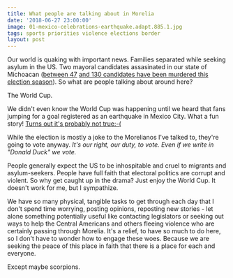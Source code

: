 ```yaml
---
title: What people are talking about in Morelia
date: '2018-06-27 23:00:00'
image: 01-mexico-celebrations-earthquake.adapt.885.1.jpg
tags: sports priorities violence elections border
layout: post
---
```


Our world is quaking with important news. Families separated while seeking asylum in the US. Two mayoral candidates assasinated in our state of Michoacan ([between 47](https://mexiconewsdaily.com/news/two-more-candidates-for-mayor-assassinated/) [ and 130  candidates have been murdered this election season](https://www.telesurtv.net/english/news/Mexico-Morenas-Emigdio-Lopez-Avendano-Becomes-130th-Electoral-Candidate-Murdered-During-Campaign-20180625-0023.html)). So what are people talking about around here?

The World Cup.

We didn't even know the World Cup was happening until we heard that fans jumping for a goal registered as an earthquake in Mexico City. What a fun story! [Turns out it's probably not true:-(](https://news.nationalgeographic.com/2018/06/world-cup-mexico-city-earthquake-explained-science/)

While the election is mostly a joke to the Morelianos I've talked to, they're going to vote anyway. *It's our right, our duty, to vote. Even if we write in "Donald Duck" we vote.*

People generally expect the US to be inhospitable and cruel to migrants and asylum-seekers. People have full faith that electoral politics are corrupt and violent. So why get caught up in the drama? Just enjoy the World Cup. It doesn't work for me, but I sympathize.

We have so many physical, tangible tasks to get through each day that I don't spend time worrying, posting opinions, reposting new stories - let alone something potentially useful like contacting legislators or seeking out ways to help the Central Americans and others fleeing violence who are certainly passing through Morelia. It's a relief, to have so much to do here, so I don't have to wonder how to engage these woes. Because we are seeking the peace of this place in faith that there is a place for each and everyone.

Except maybe scorpions.